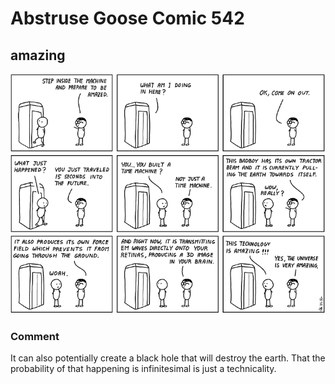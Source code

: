 # Abstruse Goose Comic 542
## amazing

![image](the_greatest_inventor.png)
### Comment
It can also potentially create a black hole that will destroy the earth.  That the probability of that happening is infinitesimal is just a technicality.
